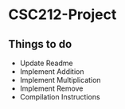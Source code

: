 # CSC212-Project
## Things to do
- Update Readme
- Implement Addition
- Implement Multiplication
- Implement Remove
- Compilation Instructions
